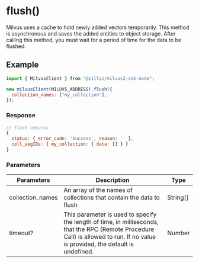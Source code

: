 # flush()

Milvus uses a cache to hold newly added vectors temporarily. This method is asynchronous and saves the added entities to object storage. After calling this method, you must wait for a period of time for the data to be flushed.

## Example

```javascript
import { MilvusClient } from "@zilliz/milvus2-sdk-node";

new milvusClient(MILUVS_ADDRESS).flush({
  collection_names: ["my_collection"],
});
```

### Response

```javascript
// flush returns
{
  status: { error_code: 'Success', reason: '' },
  coll_segIDs: { my_collection: { data: [] } }
}
```

### Parameters

| Parameters       | Description                                                                                                                                                                       | Type     |
| ---------------- | --------------------------------------------------------------------------------------------------------------------------------------------------------------------------------- | -------- |
| collection_names | An array of the names of collections that contain the data to flush                                                                                                               | String[] |
| timeout?         | This parameter is used to specify the length of time, in milliseconds, that the RPC (Remote Procedure Call) is allowed to run. If no value is provided, the default is undefined. | Number   |
